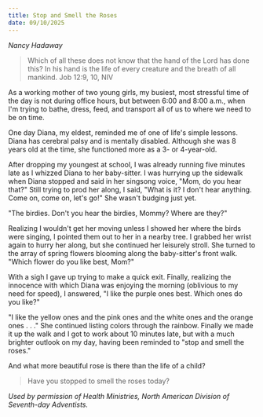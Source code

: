 ```yaml
---
title: Stop and Smell the Roses
date: 09/10/2025
---
```


_Nancy Hadaway_

> <p></p>
> Which of all these does not know that the hand of the Lord has done this? In his hand is the life of every creature and the breath of all mankind. Job 12:9, 10, NIV

As a working mother of two young girls, my busiest, most stressful time of the day is not during office hours, but between 6:00 and 8:00 a.m., when I'm trying to bathe, dress, feed, and transport all of us to where we need to be on time.

One day Diana, my eldest, reminded me of one of life's simple lessons. Diana has cerebral palsy and is mentally disabled. Although she was 8 years old at the time, she functioned more as a 3- or 4-year-old.

After dropping my youngest at school, I was already running five minutes late as I whizzed Diana to her baby-sitter. I was hurrying up the sidewalk when Diana stopped and said in her singsong voice, "Mom, do you hear that?" Still trying to prod her along, I said, "What is it? I don't hear anything. Come on, come on, let's go!" She wasn't budging just yet.

"The birdies. Don't you hear the birdies, Mommy? Where are they?"

Realizing I wouldn't get her moving unless I showed her where the birds were singing, I pointed them out to her in a nearby tree. I grabbed her wrist again to hurry her along, but she continued her leisurely stroll. She turned to the array of spring flowers blooming along the baby-sitter's front walk. "Which flower do you like best, Mom?"

With a sigh I gave up trying to make a quick exit. Finally, realizing the innocence with which Diana was enjoying the morning (oblivious to my need for speed), I answered, "I like the purple ones best. Which ones do you like?"

"I like the yellow ones and the pink ones and the white ones and the orange ones . . ."
She continued listing colors through the rainbow. Finally we made it up the walk and I got to work about 10 minutes late, but with a much brighter outlook on my day, having been reminded to "stop and smell the roses."

And what more beautiful rose is there than the life of a child?

> <callout></callout>
> Have you stopped to smell the roses today?

_Used by permission of Health Ministries, North American Division of Seventh-day Adventists._